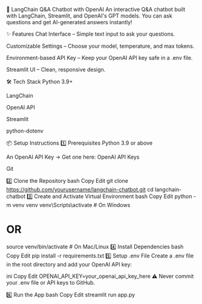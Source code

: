 🧠 LangChain Q&A Chatbot with OpenAI
An interactive Q&A chatbot built with LangChain, Streamlit, and OpenAI's GPT models.
You can ask questions and get AI-generated answers instantly!

✨ Features
Chat Interface – Simple text input to ask your questions.

Customizable Settings – Choose your model, temperature, and max tokens.

Environment-based API Key – Keep your OpenAI API key safe in a .env file.

Streamlit UI – Clean, responsive design.

🛠 Tech Stack
Python 3.9+

LangChain

OpenAI API

Streamlit

python-dotenv

📦 Setup Instructions
1️⃣ Prerequisites
Python 3.9 or above

An OpenAI API Key → Get one here: OpenAI API Keys

Git

2️⃣ Clone the Repository
bash
Copy
Edit
git clone https://github.com/yourusername/langchain-chatbot.git
cd langchain-chatbot
3️⃣ Create and Activate Virtual Environment
bash
Copy
Edit
python -m venv venv
venv\Scripts\activate    # On Windows
# OR
source venv/bin/activate # On Mac/Linux
4️⃣ Install Dependencies
bash
Copy
Edit
pip install -r requirements.txt
5️⃣ Setup .env File
Create a .env file in the root directory and add your OpenAI API key:

ini
Copy
Edit
OPENAI_API_KEY=your_openai_api_key_here
⚠️ Never commit your .env file or API keys to GitHub.

6️⃣ Run the App
bash
Copy
Edit
streamlit run app.py